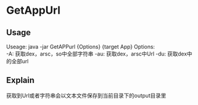 # GetAppUrl

## Usage ##
   Useage: java -jar GetAPPurl {Options} {target App}
   Options:                                          
            -A: 获取dex，arsc，so中全部字符串
            -au: 获取dex，arsc中Url
            -du: 获取dex中的全部url 
## Explain ##
 获取到Url或者字符串会以文本文件保存到当前目录下的output目录里
